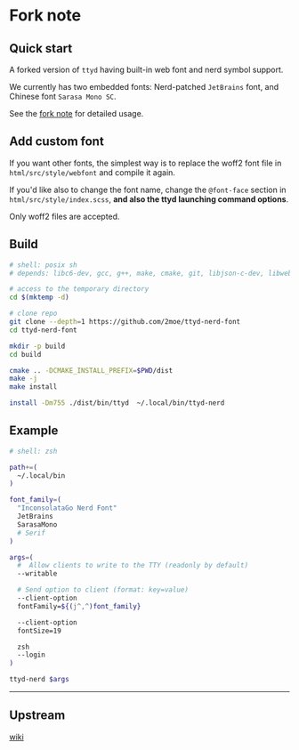 # Fork note

## Quick start

A forked version of `ttyd` having built-in web font and nerd symbol support.

We currently has two embedded fonts: Nerd-patched `JetBrains` font, and Chinese font `Sarasa Mono SC`.

See the [fork note](nerdForkUsage.md) for detailed usage.


## Add custom font

If you want other fonts, the simplest way is to replace the woff2 font file in `html/src/style/webfont` and compile it again.

If you'd like also to change the font name, change the `@font-face` section in `html/src/style/index.scss`,
**and also the ttyd launching command options**.

Only woff2 files are accepted.

## Build

```sh
# shell: posix sh
# depends: libc6-dev, gcc, g++, make, cmake, git, libjson-c-dev, libwebsockets-dev

# access to the temporary directory
cd $(mktemp -d)

# clone repo
git clone --depth=1 https://github.com/2moe/ttyd-nerd-font
cd ttyd-nerd-font

mkdir -p build
cd build

cmake .. -DCMAKE_INSTALL_PREFIX=$PWD/dist
make -j
make install

install -Dm755 ./dist/bin/ttyd  ~/.local/bin/ttyd-nerd
```

## Example

```zsh
# shell: zsh

path+=(
  ~/.local/bin
)

font_family=(
  "InconsolataGo Nerd Font"
  JetBrains
  SarasaMono
  # Serif
)

args=(
  #  Allow clients to write to the TTY (readonly by default)
  --writable

  # Send option to client (format: key=value)
  --client-option
  fontFamily=${(j^,^)font_family}

  --client-option
  fontSize=19

  zsh
  --login
)

ttyd-nerd $args
```

---

## Upstream

[wiki](https://github.com/tsl0922/ttyd/wiki)

